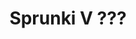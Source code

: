 ---
slug: sprunki-v
title: Sprunki V ???
description: "Sprunki V ??? is an exciting online game. Play for free directly in your browser!"
icon: /images/popular_mods/Sprunki V ---.png
url: https://wowtbc.net/sprunkin/sprunki-v/index.html
previewImage: /images/popular_mods/Sprunki V ---.png
type: popular mods

# SEO配置
seo:
  title: "Sprunki V ??? - Play Free Online Game | Fun Browser Games"
  description: "Sprunki V ??? - Play this fun online game for free in your browser. No download required!"
  ogImage: "/images/popular_mods/Sprunki V ---.png"
  keywords: "sprunki-v, online game, browser game, free game, popular mods game, play online"

videoUrls:
  - https://www.youtube.com/embed/example1
  - https://www.youtube.com/embed/example2

whyPlay:
  title: "Why Play Sprunki V ????"
  items:
    - "Immersive Gameplay: Sprunki V ??? offers an engaging and immersive gaming experience that will keep you entertained for hours"
    - "Challenging Levels: Test your skills with increasingly difficult challenges and obstacles"
    - "Beautiful Graphics: Enjoy stunning visuals and smooth animations that bring the game world to life"
    - "Regular Updates: New content and features are added regularly to keep the game fresh and exciting"
    - "Free to Play: Experience all the fun without spending a penny"
    - "Community Features: Connect with other players, share strategies, and compete for high scores"
    - "Cross-Platform: Play on any device with a web browser, no downloads required"

features:
  title: "Key Features of Sprunki V ???"
  image: "/images/popular_mods/Sprunki V ---.png"
  items:
    - "Intuitive Controls: Easy to learn controls make Sprunki V ??? accessible for players of all skill levels"
    - "Multiple Game Modes: Enjoy various gameplay options that provide different challenges and experiences"
    - "Character Customization: Personalize your gaming experience with unique characters and items"
    - "Achievement System: Complete special tasks to earn rewards and recognition"
    - "Leaderboards: Compete with players worldwide and see who can achieve the highest scores"

characteristics:
  title: "Game Characteristics"
  image: "/images/popular_mods/Sprunki V ---.png"
  items:
    - "Genre: Popular mods game with elements of strategy and skill"
    - "Difficulty: Suitable for both casual gamers and those seeking a challenge"
    - "Play Time: Quick sessions or extended gameplay, depending on your preference"
    - "Art Style: Vibrant and engaging visuals that enhance the gaming experience"
    - "Sound Design: Immersive audio that complements the gameplay perfectly"

info: "Sprunki V ??? is an exciting online game that offers players a unique and engaging gaming experience. With its intuitive controls, stunning visuals, and challenging gameplay, Sprunki V ??? provides hours of entertainment for players of all ages and skill levels. Whether you're looking for a quick gaming session during a break or an extended play session, Sprunki V ??? delivers an immersive experience that will keep you coming back for more. The game features multiple levels of increasing difficulty, ensuring that players are constantly challenged as they progress. With regular updates adding new content and features, Sprunki V ??? remains fresh and exciting, providing endless entertainment options for its growing community of players."

howToPlayIntro: "Welcome to Sprunki V ???! This guide will walk you through the basics and help you master the game. Whether you're a beginner or looking to improve your skills, these tips and instructions will enhance your gaming experience."

howToPlaySteps:
  - title: "Getting Started"
    description: "Begin your Sprunki V ??? adventure by familiarizing yourself with the controls. Use your keyboard or mouse to navigate through the game interface. The tutorial will guide you through the basic mechanics and help you understand the objectives."
  - title: "Understanding the Objectives"
    description: "In Sprunki V ???, your main goal is to progress through levels by completing specific objectives. Each level presents unique challenges that require different strategies and approaches."
  - title: "Mastering the Controls"
    description: "Practice using the controls to improve your precision and reaction time. Sprunki V ??? requires quick reflexes and strategic thinking to overcome obstacles and defeat opponents."
  - title: "Utilizing Power-ups"
    description: "Collect power-ups throughout the game to enhance your abilities and overcome difficult challenges. Each power-up offers unique advantages that can be crucial for success."
  - title: "Developing Strategies"
    description: "As you progress in Sprunki V ???, develop effective strategies for different scenarios. Analyze patterns, anticipate challenges, and adapt your approach to maximize your performance."

faq:
  title: "Frequently Asked Questions about Sprunki V ???"
  items:
    - question: "Is Sprunki V ??? free to play?"
      answer: "Yes, Sprunki V ??? is completely free to play directly in your web browser. No downloads or purchases are required to enjoy the full game experience."
    - question: "Can I play Sprunki V ??? on mobile devices?"
      answer: "Yes, Sprunki V ??? is optimized for both desktop and mobile play. You can enjoy the game on any device with a web browser and internet connection."
    - question: "Are there any in-game purchases?"
      answer: "While Sprunki V ??? is free to play, there may be optional in-game purchases available for cosmetic items or additional features that don't affect core gameplay."
    - question: "How often is Sprunki V ??? updated?"
      answer: "The developers regularly update Sprunki V ??? with new content, features, and improvements based on player feedback and game performance."
    - question: "Can I play Sprunki V ??? offline?"
      answer: "Currently, Sprunki V ??? requires an internet connection to play as it's a browser-based online game."
    - question: "Is Sprunki V ??? suitable for children?"
      answer: "Yes, Sprunki V ??? is designed to be family-friendly and suitable for players of all ages."
    - question: "How do I report bugs or issues?"
      answer: "If you encounter any problems while playing Sprunki V ???, you can report them through the game's support page or contact the developers directly through their website."
    - question: "Still Have Questions?"
      answer: "If you have additional questions about Sprunki V ??? that aren't covered in this FAQ, please visit our support center or contact our customer service team for assistance."
---